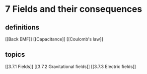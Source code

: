 # 7 Fields and their consequences

## definitions
[[Back EMF]]
[[Capacitance]]
[[Coulomb's law]]
## topics
[[3.7.1 Fields]]
[[3.7.2 Gravitational fields]]
[[3.7.3 Electric fields]]